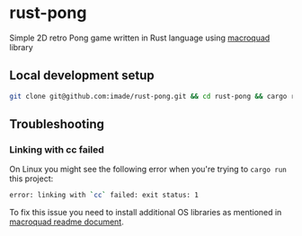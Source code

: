 # rust-pong
Simple 2D retro Pong game written in Rust language using [macroquad](https://github.com/not-fl3/macroquad) library

## Local development setup
```sh
git clone git@github.com:imade/rust-pong.git && cd rust-pong && cargo run --release
```

## Troubleshooting

### Linking with cc failed

On Linux you might see the following error when you're trying to `cargo run` this project:
```sh
error: linking with `cc` failed: exit status: 1
```

To fix this issue you need to install additional OS libraries as mentioned in [macroquad readme document](https://github.com/not-fl3/macroquad#linux).
